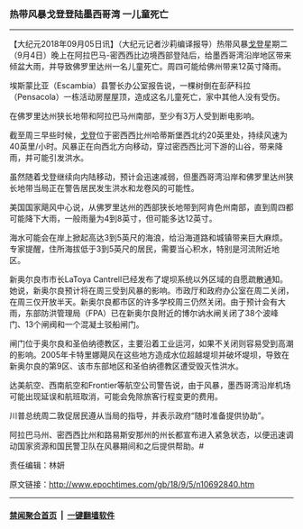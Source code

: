 ### 热带风暴戈登登陆墨西哥湾 一儿童死亡
------------------------

<p>【大纪元2018年09月05日讯】（大纪元记者沙莉编译报导）热带风暴<a href="http://www.epochtimes.com/gb/tag/%E6%88%88%E7%99%BB.html">戈登</a>星期二（9月4日）晚上在阿拉巴马-密西西比边境西部登陆后，给墨西哥湾沿岸地区带来倾盆大雨，并导致佛罗里达州一名儿童死亡。周四可能给佛州带来12英寸降雨。</p>
<p>埃斯蒙比亚（Escambia）县警长办公室报告说，一棵树倒在彭萨科拉（Pensacola）一栋活动房屋屋顶，造成这名儿童死亡，家中其他人没有受伤。</p>
<p>在佛罗里达州狭长地带和阿拉巴马州南部，至少有3万人受到断电影响。</p>
<p>截至周三早些时候，<a href="http://www.epochtimes.com/gb/tag/%E6%88%88%E7%99%BB.html">戈登</a>位于密西西比州哈蒂斯堡西北约20英里处，持续风速为40英里/小时。风暴正在向西北方向移动，穿过密西西比河下游的山谷，带来降雨，并可能引发洪水。</p>
<p>虽然随着戈登继续向内陆移动，预计会迅速减弱，但墨西哥湾沿岸和佛罗里达州狭长地带当局正在警告居民发生洪水和龙卷风的可能性。</p>
<p>美国国家飓风中心说，从佛罗里达州的西部狭长地带到阿肯色州南部，直到周四都可能降下大雨，一般雨量为4到8英寸，但可能多达12英寸。</p>
<p>海水可能会在岸上掀起高达3到5英尺的海浪，给沿海道路和城镇带来巨大麻烦。专家提醒，住所海拔低于3到5英尺的居民，需要当心积水，特别是河流附近地区。</p>
<p>新奥尔良市市长LaToya Cantrell已经发布了堤坝系统以外区域的自愿疏散通知。她说，新奥尔良预计将在周三受到风暴的影响。市政厅和政府办公室在周二关闭，在周三仅开放半天。新奥尔良都市区的许多学校周三仍然关闭。由于预计会有大雨，东部防洪管理局（FPA）已在新奥尔良附近的博尔讷水闸关闭了38个波峰门、13个闸阀和一个混凝土驳船闸门。</p>
<p>闸门位于奥尔良和圣伯纳德教区，主要沿着工业运河，如果不关闭则容易受到高潮的影响。2005年卡特里娜飓风在这些地方造成水位超越堤坝并破坏堤坝，导致在新奥尔良的第9区、该市东部地区和圣伯纳德教区遭受毁灭性洪水。</p>
<p>达美航空、西南航空和Frontier等航空公司警告说，由于风暴，墨西哥湾沿岸机场可能出现延误和航班取消，可能会免除旅客行程变更的费用。</p>
<p>川普总统周二敦促居民遵从当局的指导，并表示政府“随时准备提供协助”。</p>
<p>阿拉巴马州、密西西比州和路易斯安那州的州长都宣布进入紧急状态，以便迅速调动国家资源和国民警卫队在风暴期间和之后提供帮助。#</p>
<p>责任编辑：林妍</p>

原文链接：http://www.epochtimes.com/gb/18/9/5/n10692840.htm


------------------------
#### [禁闻聚合首页](https://github.com/gfw-breaker/banned-news/blob/master/README.md) &nbsp;|&nbsp;  [一键翻墙软件](https://github.com/gfw-breaker/nogfw/blob/master/README.md)